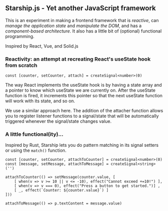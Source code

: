 ## Starship.js - Yet another JavaScript framework ###

This is an experiment in making a frontend framework that is *reactive*, can *manage the application state* and *manipulate the DOM*, and has a *component-based architecture*. It also has a little bit of (optional) functional programming.

Inspired by React, Vue, and Solid.js

### Reactivity: an attempt at recreating React's useState hook from scratch

`const [counter, setCounter, attach] = createSignal<number>(0)`
 
The way React implements the useState hook is by having a state array and a pointer to know which useState we are currently on. After the useState function is fired, it increments this pointer so that the next useState function will work with its state, and so on. 

We use a similar approach here. The addition of the attacher function allows you to register listener functions to a signal/state that will be automatically triggered whenever the signal/state changes value.

### A little functional(ity)...

Inspired by Rust, Starship lets you do pattern matching in its signal setters or using the `match()` function.

```
const [counter, setCounter, attachToCounter] = createSignal<number>(0)
const [message, setMessage, attachToMessage] = createSignal<string>('')

attachToCounter(() => setMessage(counter.value, [
    [ when(v => v >= 10 || v <= -10), effect("Cannot exceed +=10!") ],
    [ when(v => v === 0), effect("Press a button to get started.")] ,
    [ _, effect(`Counter: ${counter.value}`) ]
]))

attachToMessage(() => p.textContent = message.value)
```
